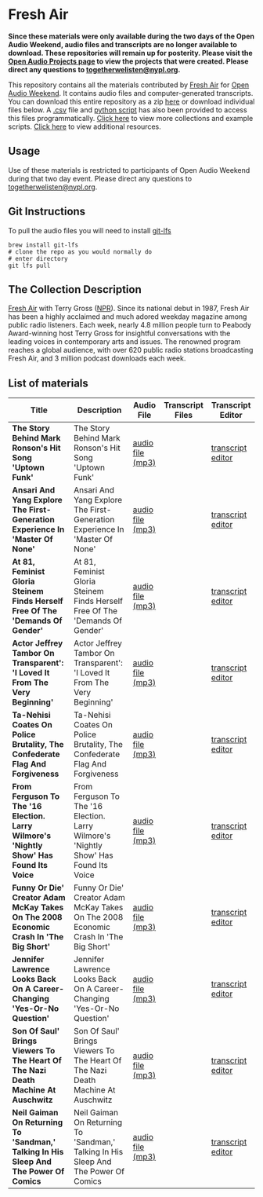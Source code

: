 # Fresh Air

**Since these materials were only available during the two days of the Open Audio Weekend, audio files and transcripts are no longer available to download. These repositories will remain up for posterity. Please visit the [Open Audio Projects page](https://github.com/nypl-openaudio/start-here/tree/master/Projects) to view the projects that were created. Please direct any questions to [togetherwelisten@nypl.org](mailto:togetherwelisten@nypl.org).**

This repository contains all the materials contributed by [Fresh Air](http://freshair.npr.org/) for [Open Audio Weekend](https://github.com/nypl-openaudio/start-here). It contains audio files and computer-generated transcripts. You can download this entire repository as a zip [here](https://s3.amazonaws.com/togetherwelisten.nypl.org/data/data-npr-fresh-air.zip) or download individual files below. A [.csv](https://github.com/nypl-openaudio/data-npr-fresh-air/blob/master/manifest.csv) file and [python script](https://github.com/nypl-openaudio/data-npr-fresh-air/blob/master/get_materials.py) has also been provided to access this files programmatically. [Click here](https://github.com/nypl-openaudio/start-here/materials) to view more collections and example scripts. [Click here](https://github.com/nypl-openaudio/start-here#resources) to view additional resources.

## Usage
Use of these materials is restricted to participants of Open Audio Weekend during that two day event. Please direct any questions to [togetherwelisten@nypl.org](mailto:togetherwelisten@nypl.org).

## Git Instructions
To pull the audio files you will need to install [git-lfs](https://git-lfs.github.com/)

```
brew install git-lfs
# clone the repo as you would normally do
# enter directory
git lfs pull
```

## The Collection Description
[Fresh Air](http://www.npr.org/programs/fresh-air/) with Terry Gross ([NPR](http://www.npr.org/)). Since its national debut in 1987, Fresh Air has been a highly acclaimed and much adored weekday magazine among public radio listeners. Each week, nearly 4.8 million people turn to Peabody Award-winning host Terry Gross for insightful conversations with the leading voices in contemporary arts and issues. The renowned program reaches a global audience, with over 620 public radio stations broadcasting Fresh Air, and 3 million podcast downloads each week.

## List of materials
| Title | Description | Audio File | Transcript Files | Transcript Editor |
|---|---|---|---|---|
| **The Story Behind Mark Ronson's Hit Song 'Uptown Funk'** | The Story Behind Mark Ronson's Hit Song 'Uptown Funk' | [audio file (mp3)](https://github.com/nypl-openaudio/data-npr-fresh-air/raw/master/audio/the-story-behind-mark-ronsons-hit-song-uptown-funk.mp3) | | [transcript editor](https://opentranscript.herokuapp.com/transcripts/the-story-behind-mark-ronsons-hit-song-uptown-funk) |
| **Ansari And Yang Explore The First-Generation Experience In 'Master Of None'** | Ansari And Yang Explore The First-Generation Experience In 'Master Of None' | [audio file (mp3)](https://github.com/nypl-openaudio/data-npr-fresh-air/raw/master/audio/ansari-and-yang-explore-the-firstgeneration-experience-in-master-of-none.mp3) | | [transcript editor](https://opentranscript.herokuapp.com/transcripts/ansari-and-yang-explore-the-firstgeneration-experience-in-master-of-none) |
| **At 81, Feminist Gloria Steinem Finds Herself Free Of The 'Demands Of Gender'** | At 81, Feminist Gloria Steinem Finds Herself Free Of The 'Demands Of Gender' | [audio file (mp3)](https://github.com/nypl-openaudio/data-npr-fresh-air/raw/master/audio/at-81-feminist-gloria-steinem-finds-herself-free-of-the-demands-of-gender.mp3) | | [transcript editor](https://opentranscript.herokuapp.com/transcripts/at-81-feminist-gloria-steinem-finds-herself-free-of-the-demands-of-gender) |
| **Actor Jeffrey Tambor On Transparent': 'I Loved It From The Very Beginning'** | Actor Jeffrey Tambor On Transparent': 'I Loved It From The Very Beginning' | [audio file (mp3)](https://github.com/nypl-openaudio/data-npr-fresh-air/raw/master/audio/actor-jeffrey-tambor-on-transparent-i-loved-it-from-the-very-beginning.mp3) | | [transcript editor](https://opentranscript.herokuapp.com/transcripts/actor-jeffrey-tambor-on-transparent-i-loved-it-from-the-very-beginning) |
| **Ta-Nehisi Coates On Police Brutality, The Confederate Flag And Forgiveness** | Ta-Nehisi Coates On Police Brutality, The Confederate Flag And Forgiveness | [audio file (mp3)](https://github.com/nypl-openaudio/data-npr-fresh-air/raw/master/audio/tanehisi-coates-on-police-brutality-the-confederate-flag-and-forgiveness.mp3) | | [transcript editor](https://opentranscript.herokuapp.com/transcripts/tanehisi-coates-on-police-brutality-the-confederate-flag-and-forgiveness) |
| **From Ferguson To The '16 Election. Larry Wilmore's 'Nightly Show' Has Found Its Voice** | From Ferguson To The '16 Election. Larry Wilmore's 'Nightly Show' Has Found Its Voice | [audio file (mp3)](https://github.com/nypl-openaudio/data-npr-fresh-air/raw/master/audio/from-ferguson-to-the-16-election-larry-wilmores-nightly-show.mp3) | | [transcript editor](https://opentranscript.herokuapp.com/transcripts/from-ferguson-to-the-16-election-larry-wilmores-nightly-show) |
| **Funny Or Die' Creator Adam McKay Takes On The 2008 Economic Crash In 'The Big Short'** | Funny Or Die' Creator Adam McKay Takes On The 2008 Economic Crash In 'The Big Short' | [audio file (mp3)](https://github.com/nypl-openaudio/data-npr-fresh-air/raw/master/audio/funny-or-die-creator-adam-mckay-takes-on-the-2008-economic-crash.mp3) | | [transcript editor](https://opentranscript.herokuapp.com/transcripts/funny-or-die-creator-adam-mckay-takes-on-the-2008-economic-crash) |
| **Jennifer Lawrence Looks Back On A Career-Changing 'Yes-Or-No Question'** | Jennifer Lawrence Looks Back On A Career-Changing 'Yes-Or-No Question' | [audio file (mp3)](https://github.com/nypl-openaudio/data-npr-fresh-air/raw/master/audio/jennifer-lawrence-looks-back-on-a-careerchanging-yesorno-question.mp3) | | [transcript editor](https://opentranscript.herokuapp.com/transcripts/jennifer-lawrence-looks-back-on-a-careerchanging-yesorno-question) |
| **Son Of Saul' Brings Viewers To The Heart Of The Nazi Death Machine At Auschwitz** | Son Of Saul' Brings Viewers To The Heart Of The Nazi Death Machine At Auschwitz | [audio file (mp3)](https://github.com/nypl-openaudio/data-npr-fresh-air/raw/master/audio/son-of-saul-brings-viewers-to-the-heart-of-the-nazi-death-machine.mp3) | | [transcript editor](https://opentranscript.herokuapp.com/transcripts/son-of-saul-brings-viewers-to-the-heart-of-the-nazi-death-machine) |
| **Neil Gaiman On Returning To 'Sandman,' Talking In His Sleep And The Power Of Comics** | Neil Gaiman On Returning To 'Sandman,' Talking In His Sleep And The Power Of Comics | [audio file (mp3)](https://github.com/nypl-openaudio/data-npr-fresh-air/raw/master/audio/neil-gaiman-on-returning-to-sandman-talking-in-his-sleep.mp3) | | [transcript editor](https://opentranscript.herokuapp.com/transcripts/neil-gaiman-on-returning-to-sandman-talking-in-his-sleep) |
